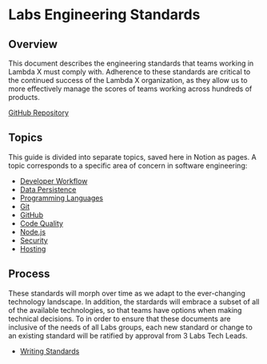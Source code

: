 # Labs Engineering Standards

## Overview

This document describes the engineering standards that teams working in Lambda X must comply with. Adherence to these standards are critical to the continued success of the Lambda X organization, as they allow us to more effectively manage the scores of teams working across hundreds of products.

[GitHub Repository](https://github.com/Lambda-School-Labs/labs-engineering-standards)

## Topics

This guide is divided into separate topics, saved here in Notion as pages. A topic corresponds to a specific area of concern in software engineering:

- [Developer Workflow](topics/developer-workflow.md)
- [Data Persistence](topics/data-persistence.md)
- [Programming Languages](topics/programming-languages.md)
- [Git](topics/git.md)
- [GitHub](topics/github.md)
- [Code Quality](topics/code-quality.md)
- [Node.js](topics/node-js.md)
- [Security](topics/security.md)
- [Hosting](topics/hosting.md)

## Process

These standards will morph over time as we adapt to the ever-changing technology landscape. In addition, the stardards will embrace a subset of all of the available technologies, so that teams have options when making technical decisions. To in order to ensure that these documents are inclusive of the needs of all Labs groups, each new standard or change to an existing standard will be ratified by approval from 3 Labs Tech Leads.

- [Writing Standards](topics/writing-standards.md)
